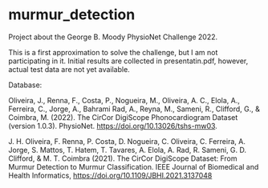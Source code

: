 # murmur_detection
Project about the George B. Moody PhysioNet Challenge 2022.

This is a first approximation to solve the challenge, but I am not participating in it. Initial results are collected in presentatin.pdf, however, actual test data are not yet available.

Database:

Oliveira, J., Renna, F., Costa, P., Nogueira, M., Oliveira, A. C., Elola, A., Ferreira, C., Jorge, A., Bahrami Rad, A., Reyna, M., Sameni, R., Clifford, G., & Coimbra, M. (2022). The CirCor DigiScope Phonocardiogram Dataset (version 1.0.3). PhysioNet. https://doi.org/10.13026/tshs-mw03.

J. H. Oliveira, F. Renna, P. Costa, D. Nogueira, C. Oliveira, C. Ferreira, A. Jorge, S. Mattos, T. Hatem, T. Tavares, A. Elola, A. Rad, R. Sameni, G. D. Clifford, & M. T. Coimbra (2021). The CirCor DigiScope Dataset: From Murmur Detection to Murmur Classification. IEEE Journal of Biomedical and Health Informatics, https://doi.org/10.1109/JBHI.2021.3137048

